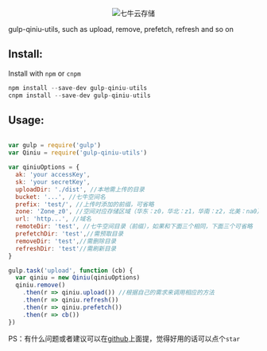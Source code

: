 
<p align="center"><img src="http://assets.qiniu.com/qiniu-409x220.png" alt="七牛云存储"></p>
gulp-qiniu-utils, such as upload, remove, prefetch, refresh and so on

## Install:

Install with `npm` or `cnpm`

```js
npm install --save-dev gulp-qiniu-utils
cnpm install --save-dev gulp-qiniu-utils
```

## Usage:

```js

var gulp = require('gulp')
var Qiniu = require('gulp-qiniu-utils')

var qiniuOptions = {
  ak: 'your accessKey',
  sk: 'your secretKey',
  uploadDir: './dist', //本地需上传的目录
  bucket: '...', //七牛空间名
  prefix: 'test/', //上传时添加的前缀，可省略
  zone: 'Zone_z0', //空间对应存储区域（华东：z0，华北：z1，华南：z2，北美：na0）
  url: 'http...', //域名
  remoteDir: 'test', //七牛空间目录（前缀），如果和下面三个相同，下面三个可省略
  prefetchDir: 'test',//需预取目录
  removeDir: 'test',//需删除目录
  refreshDir: 'test'//需刷新目录
}

gulp.task('upload', function (cb) {
  var qiniu = new Qiniu(qiniuOptions)
  qiniu.remove()
    .then(r => qiniu.upload()) //根据自己的需求来调用相应的方法
    .then(r => qiniu.refresh())
    .then(r => qiniu.prefetch())
    .then(r => cb())
})

```


PS：有什么问题或者建议可以在[github](https://github.com/justb/gulp-qiniu-utils)上面提，觉得好用的话可以点个`star`